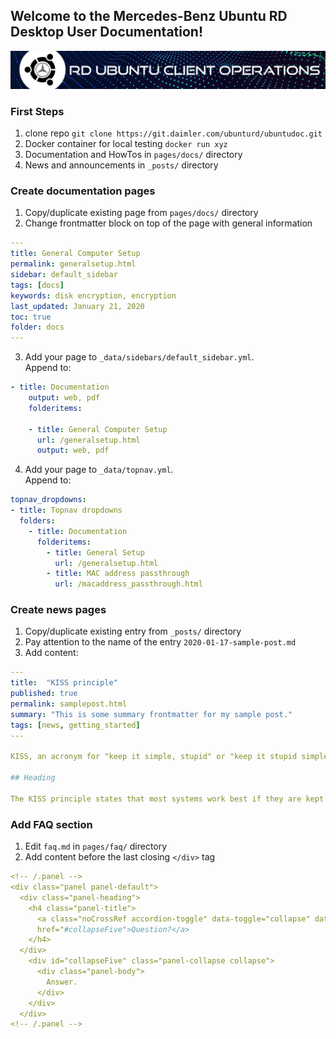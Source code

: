 ## Welcome to the Mercedes-Benz Ubuntu RD Desktop User Documentation!

![Ubuntu client operations](/images/ubuntu_client_operations.png)

### First Steps
1. clone repo `git clone https://git.daimler.com/ubunturd/ubuntudoc.git`
2. Docker container for local testing `docker run xyz`
3. Documentation and HowTos in `pages/docs/` directory
4. News and announcements in `_posts/` directory

### Create documentation pages
1. Copy/duplicate existing page from `pages/docs/` directory
2. Change frontmatter block on top of the page with general information
```YAML
---
title: General Computer Setup 
permalink: generalsetup.html
sidebar: default_sidebar
tags: [docs]
keywords: disk encryption, encryption
last_updated: January 21, 2020
toc: true
folder: docs
---
```
3. Add your page to `_data/sidebars/default_sidebar.yml`. <br>Append to:
```YAML
- title: Documentation
    output: web, pdf
    folderitems:

    - title: General Computer Setup
      url: /generalsetup.html
      output: web, pdf
```
4. Add your page to `_data/topnav.yml`. <br>Append to:
```YAML
topnav_dropdowns:
- title: Topnav dropdowns
  folders:
    - title: Documentation
      folderitems:
        - title: General Setup
          url: /generalsetup.html
        - title: MAC address passthrough
          url: /macaddress_passthrough.html
```

### Create news pages
1. Copy/duplicate existing entry from `_posts/` directory
2. Pay attention to the name of the entry `2020-01-17-sample-post.md`
3. Add content:
```YAML
---
title:  "KISS principle"
published: true
permalink: samplepost.html
summary: "This is some summary frontmatter for my sample post."
tags: [news, getting_started]
---

KISS, an acronym for "keep it simple, stupid" or "keep it stupid simple", is a design principle noted by the U.S. Navy in 1960.

## Heading

The KISS principle states that most systems work best if they are kept simple rather than made complicated
```

### Add FAQ section
1. Edit `faq.md` in `pages/faq/` directory
2. Add content before the last closing `</div>` tag
```YAML
<!-- /.panel -->
<div class="panel panel-default">
  <div class="panel-heading">
    <h4 class="panel-title">
      <a class="noCrossRef accordion-toggle" data-toggle="collapse" data-parent="#accordion" 
      href="#collapseFive">Question?</a>
    </h4>
  </div>
    <div id="collapseFive" class="panel-collapse collapse">
      <div class="panel-body">
        Answer.
      </div>
    </div>
  </div>
<!-- /.panel -->
```


